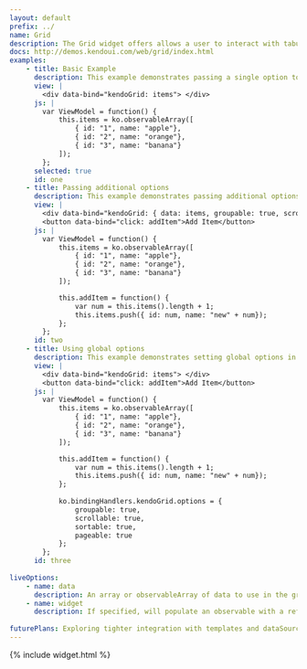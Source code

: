 ```yaml
---
layout: default
prefix: ../
name: Grid
description: The Grid widget offers allows a user to interact with tabular data.
docs: http://demos.kendoui.com/web/grid/index.html
examples:
    - title: Basic Example
      description: This example demonstrates passing a single option to bind data against the Grid widget.
      view: |
        <div data-bind="kendoGrid: items"> </div>
      js: |
        var ViewModel = function() {
            this.items = ko.observableArray([
                { id: "1", name: "apple"},
                { id: "2", name: "orange"},
                { id: "3", name: "banana"}
            ]);
        };
      selected: true
      id: one
    - title: Passing additional options
      description: This example demonstrates passing additional options in the data-bind attribute with *data* now being explicitly specified. The *Add Item* button updates the underlying data and shows that the Grid remains in sync.
      view: |
        <div data-bind="kendoGrid: { data: items, groupable: true, scrollable: true, sortable: true, pageable: true }"> </div>
        <button data-bind="click: addItem">Add Item</button>
      js: |
        var ViewModel = function() {
            this.items = ko.observableArray([
                { id: "1", name: "apple"},
                { id: "2", name: "orange"},
                { id: "3", name: "banana"}
            ]);

            this.addItem = function() {
                var num = this.items().length + 1;
                this.items.push({ id: num, name: "new" + num});
            };
        };
      id: two
    - title: Using global options
      description: This example demonstrates setting global options in *ko.bindingHandlers.kendoGrid.options*. This helps to simplify the markup for settings that can be used as a default for all instances of this widget.
      view: |
        <div data-bind="kendoGrid: items"> </div>
        <button data-bind="click: addItem">Add Item</button>
      js: |
        var ViewModel = function() {
            this.items = ko.observableArray([
                { id: "1", name: "apple"},
                { id: "2", name: "orange"},
                { id: "3", name: "banana"}
            ]);

            this.addItem = function() {
                var num = this.items().length + 1;
                this.items.push({ id: num, name: "new" + num});
            };
            
            ko.bindingHandlers.kendoGrid.options = {
                groupable: true,
                scrollable: true,
                sortable: true,
                pageable: true
            };
        };
      id: three
      
liveOptions:
    - name: data
      description: An array or observableArray of data to use in the grid
    - name: widget
      description: If specified, will populate an observable with a reference to the actual widget
      
futurePlans: Exploring tighter integration with templates and dataSource to allow Knockout data binding to work inside cells including editable cells.
---
```


{% include widget.html %}
